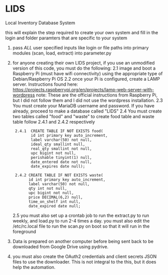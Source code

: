 # LIDS
Local Inventory Database System
 
 this will explain the step required to create your own system and fill in the login and folder paramters that are specific to your system

 1. pass *ALL* user specified inputs like login or file paths into primary modules (scan, load, extract) into parameter.py
 2. for anyone creating their own LIDS project, if you use an unmodified version of this code, you must do the following:
     2.1 image and boot a Raspberry Pi (must have wifi connectivity) using the appropriate type of Debian/Raspberry Pi OS
     2.2 once your Pi is configured, create a LAMP server. Instructions found here: https://projects.raspberrypi.org/en/projects/lamp-web-server-with-wordpress
         note: These are the official instructions from Raspberry Pi, but I did not follow them and I did not use the wordpress installation.
     2.3 You must create your MariaDB username and password. If you have already, proceed to make a database called "LIDS"
     2.4 You must create two tables called "food" and "waste" to create food table and waste table follow 2.4.1 and 2.4.2 respectively
     
         2.4.1  CREATE TABLE IF NOT EXISTS food(
                id int primary key auto_increment,
                label varchar(50) not null,
                ideal_qty smallint null,
                real_qty smallint not null,
                upc bigint not null,
                perishable tinyint(1) null,
                date_entered date not null,
                date_expires date null);

         2.4.2 CREATE TABLE IF NOT EXISTS waste(
               id int primary key auto_increment,
               label varchar(50) not null,
               qty int not null,
               upc bigint not null,
               price DECIMAL(6,2) null,
               time_on_shelf int null,
               date_expired date null;
     
     2.5 you must also set up a crontab job to run the extract.py to run weekly, and load.py to run 2-4 times a day. you must also
         edit the /etc/rc.local file to run the scan.py on boot so that it will run in the foreground
3. Data is prepared on another computer before being sent back to be downloaded from Google Drive using pydrive.
4. you must also create the OAuth2 credentials and client secrets JSON files to use the downloader. This is not integral to the this, but it does help the        automation. 
     
